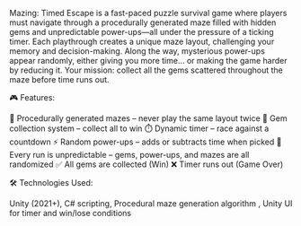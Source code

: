 Mazing: Timed Escape is a fast-paced puzzle survival game where players must navigate through a procedurally generated maze filled with hidden gems and unpredictable power-ups—all under the pressure of a ticking timer. Each playthrough creates a unique maze layout, challenging your memory and decision-making. Along the way, mysterious power-ups appear randomly, either giving you more time… or making the game harder by reducing it. Your mission: collect all the gems scattered throughout the maze before time runs out.

🎮 Features:

🧱 Procedurally generated mazes – never play the same layout twice
💎 Gem collection system – collect all to win
⏱️ Dynamic timer – race against a countdown
⚡ Random power-ups – adds or subtracts time when picked
🎲 Every run is unpredictable – gems, power-ups, and mazes are all randomized
✅ All gems are collected (Win)
❌ Timer runs out (Game Over)


🛠️ Technologies Used:

Unity (2021+), C# scripting, Procedural maze generation algorithm , Unity UI for timer and win/lose conditions
